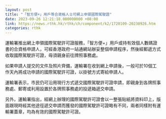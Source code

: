 ```yaml
---
layout: post
title: "「智方便+」用戶等合資格人士可網上申領國際駕駛證"
date: 2023-09-26 12:21:18.000000000 +08:00
link: https://news.rthk.hk/rthk/ch/component/k2/1720109-20230926.htm
categories: rthk
---
```


運輸署推出網上申領國際駕駛許可證服務，「智方便+」用戶或持有效個人數碼證書的合資格申請人，可經香港政府一站通網站辦妥整個申請程序，然後經郵遞方式收取國際駕駛許可證，毋須親身前往牌照事務處。

如果申請人提交的文件及照片齊備，運輸署在收到網上申請後，一般可於10個工作天內將成功申請的國際駕駛許可證，以掛號方式寄給申請人。

運輸署表示，市民仍可沿用現行方式遞交國際駕駛許可證申請，即親身到各牌照事務處、郵寄或利用設置於各牌照事務處的投遞箱遞交申請。

另外，運輸署指出，經網上辦理的國際駕駛許可證會以一整張貼紙將資料印上，版面跟現時經其他途徑遞交申請而獲發的國際駕駛許可證略有不同，兩者同樣附有運輸署蓋章，均為有效的國際駕駛許可證。

